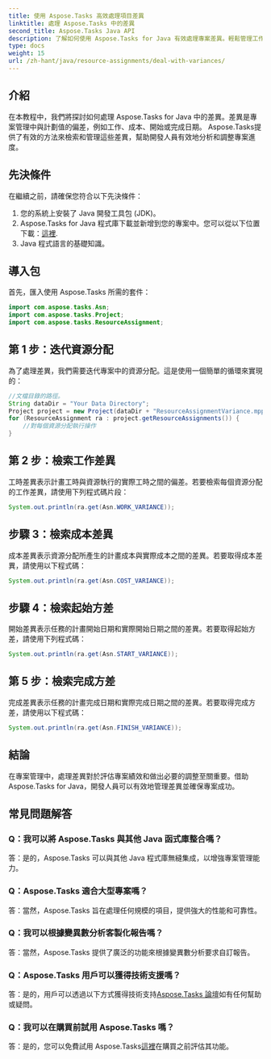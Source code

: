 ```yaml
---
title: 使用 Aspose.Tasks 高效處理項目差異
linktitle: 處理 Aspose.Tasks 中的差異
second_title: Aspose.Tasks Java API
description: 了解如何使用 Aspose.Tasks for Java 有效處理專案差異。輕鬆管理工作、成本、開始和完成差異。
type: docs
weight: 15
url: /zh-hant/java/resource-assignments/deal-with-variances/
---
```

## 介紹
在本教程中，我們將探討如何處理 Aspose.Tasks for Java 中的差異。差異是專案管理中與計劃值的偏差，例如工作、成本、開始或完成日期。 Aspose.Tasks提供了有效的方法來檢索和管理這些差異，幫助開發人員有效地分析和調整專案進度。
## 先決條件
在繼續之前，請確保您符合以下先決條件：
1. 您的系統上安裝了 Java 開發工具包 (JDK)。
2.  Aspose.Tasks for Java 程式庫下載並新增到您的專案中。您可以從以下位置下載：[這裡](https://releases.aspose.com/tasks/java/).
3. Java 程式語言的基礎知識。
## 導入包
首先，匯入使用 Aspose.Tasks 所需的套件：
```java
import com.aspose.tasks.Asn;
import com.aspose.tasks.Project;
import com.aspose.tasks.ResourceAssignment;

```
## 第 1 步：迭代資源分配
為了處理差異，我們需要迭代專案中的資源分配。這是使用一個簡單的循環來實現的：
```java
//文檔目錄的路徑。
String dataDir = "Your Data Directory";
Project project = new Project(dataDir + "ResourceAssignmentVariance.mpp");
for (ResourceAssignment ra : project.getResourceAssignments()) {
    //對每個資源分配執行操作
}
```
## 第 2 步：檢索工作差異
工時差異表示計畫工時與資源執行的實際工時之間的偏差。若要檢索每個資源分配的工作差異，請使用下列程式碼片段：
```java
System.out.println(ra.get(Asn.WORK_VARIANCE));
```
## 步驟 3：檢索成本差異
成本差異表示資源分配所產生的計畫成本與實際成本之間的差異。若要取得成本差異，請使用以下程式碼：
```java
System.out.println(ra.get(Asn.COST_VARIANCE));
```
## 步驟 4：檢索起始方差
開始差異表示任務的計畫開始日期和實際開始日期之間的差異。若要取得起始方差，請使用下列程式碼：
```java
System.out.println(ra.get(Asn.START_VARIANCE));
```
## 第 5 步：檢索完成方差
完成差異表示任務的計畫完成日期和實際完成日期之間的差異。若要取得完成方差，請使用以下程式碼：
```java
System.out.println(ra.get(Asn.FINISH_VARIANCE));
```
## 結論
在專案管理中，處理差異對於評估專案績效和做出必要的調整至關重要。借助 Aspose.Tasks for Java，開發人員可以有效地管理差異並確保專案成功。
## 常見問題解答
### Q：我可以將 Aspose.Tasks 與其他 Java 函式庫整合嗎？
答：是的，Aspose.Tasks 可以與其他 Java 程式庫無縫集成，以增強專案管理能力。
### Q：Aspose.Tasks 適合大型專案嗎？
答：當然，Aspose.Tasks 旨在處理任何規模的項目，提供強大的性能和可靠性。
### Q：我可以根據變異數分析客製化報告嗎？
答：當然，Aspose.Tasks 提供了廣泛的功能來根據變異數分析要求自訂報告。
### Q：Aspose.Tasks 用戶可以獲得技術支援嗎？
答：是的，用戶可以透過以下方式獲得技術支持[Aspose.Tasks 論壇](https://forum.aspose.com/c/tasks/15)如有任何幫助或疑問。
### Q：我可以在購買前試用 Aspose.Tasks 嗎？
答：是的，您可以免費試用 Aspose.Tasks[這裡](https://releases.aspose.com/)在購買之前評估其功能。